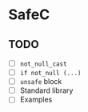 # SafeC

## TODO

- [ ] `not_null_cast`
- [ ] `if not_null (...)`
- [ ] `unsafe` block
- [ ] Standard library
- [ ] Examples
